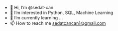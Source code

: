 - 👋 Hi, I’m @sedat-can
- 👀 I’m interested in Python, SQL, Machine Learning 
- 🌱 I’m currently learning ...
- 📫 How to reach me sedatcancan1@gmail.com

